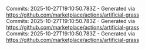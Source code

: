 Commits: 2025-10-27T19:10:50.783Z - Generated via https://github.com/marketplace/actions/artificial-grass
<br>
Commits: 2025-10-27T19:10:50.783Z - Generated via https://github.com/marketplace/actions/artificial-grass
<br>
Commits: 2025-10-27T19:10:50.783Z - Generated via https://github.com/marketplace/actions/artificial-grass
<br>
